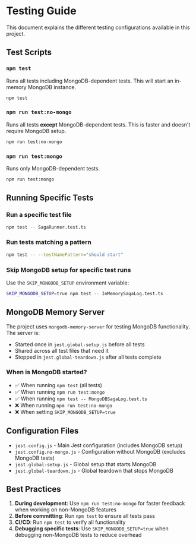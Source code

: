 # Testing Guide

This document explains the different testing configurations available in this project.

## Test Scripts

### `npm test`
Runs all tests including MongoDB-dependent tests. This will start an in-memory MongoDB instance.

```bash
npm test
```

### `npm run test:no-mongo`
Runs all tests **except** MongoDB-dependent tests. This is faster and doesn't require MongoDB setup.

```bash
npm run test:no-mongo
```

### `npm run test:mongo`
Runs only MongoDB-dependent tests.

```bash
npm run test:mongo
```

## Running Specific Tests

### Run a specific test file
```bash
npm test -- SagaRunner.test.ts
```

### Run tests matching a pattern
```bash
npm test -- --testNamePattern="should start"
```

### Skip MongoDB setup for specific test runs
Use the `SKIP_MONGODB_SETUP` environment variable:

```bash
SKIP_MONGODB_SETUP=true npm test -- InMemorySagaLog.test.ts
```

## MongoDB Memory Server

The project uses `mongodb-memory-server` for testing MongoDB functionality. The server is:

- Started once in `jest.global-setup.js` before all tests
- Shared across all test files that need it
- Stopped in `jest.global-teardown.js` after all tests complete

### When is MongoDB started?

- ✅ When running `npm test` (all tests)
- ✅ When running `npm run test:mongo`
- ✅ When running `npm test -- MongoDBSagaLog.test.ts`
- ❌ When running `npm run test:no-mongo`
- ❌ When setting `SKIP_MONGODB_SETUP=true`

## Configuration Files

- `jest.config.js` - Main Jest configuration (includes MongoDB setup)
- `jest.config.no-mongo.js` - Configuration without MongoDB (excludes MongoDB tests)
- `jest.global-setup.js` - Global setup that starts MongoDB
- `jest.global-teardown.js` - Global teardown that stops MongoDB

## Best Practices

1. **During development**: Use `npm run test:no-mongo` for faster feedback when working on non-MongoDB features
2. **Before committing**: Run `npm test` to ensure all tests pass
3. **CI/CD**: Run `npm test` to verify all functionality
4. **Debugging specific tests**: Use `SKIP_MONGODB_SETUP=true` when debugging non-MongoDB tests to reduce overhead
